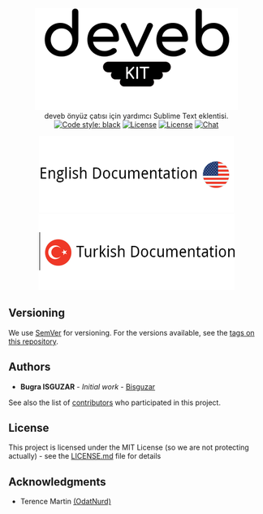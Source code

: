 <p align="center">
  <img src="https://github.com/bisguzar/st3-devebkit/blob/master/assests/devebkit.gif?raw=true" /><br>
  deveb önyüz çatısı için yardımcı Sublime Text eklentisi.<br>
  <a href="https://github.com/ambv/black"><img alt="Code style: black" src="https://img.shields.io/badge/code%20style-black-000000.svg"></a>
  <a href=""><img src="https://img.shields.io/github/license/bisguzar/st3-devebkit.svg" alt="License" /></a>
  <a href=""><img src="https://img.shields.io/github/tag/bisguzar/st3-devebkit.svg" alt="License" /></a>
  <a href="https://discord.gg/GeaYaCb/"><img src="https://img.shields.io/badge/chat-on%20discord-7289da.svg" alt="Chat"></a>
</p>

<p align="center">
  <span style="width:50%;">
    <a href="https://github.com/bisguzar/st3-devebkit/wiki/English">
      <img src="https://github.com/bisguzar/st3-devebkit/blob/master/assests/docs_left.png?raw=true" />
    </a>
  </span>
  <span style="width:50%;">
    <a href="https://github.com/bisguzar/st3-devebkit/wiki/Turkish-(T%C3%BCrk%C3%A7e)">
      <img src="https://github.com/bisguzar/st3-devebkit/blob/master/assests/docs_right.png?raw=true" />
    </a>
  </span>
</p>

## Versioning

We use [SemVer](http://semver.org/) for versioning. For the versions available, see the [tags on this repository](https://github.com/bisguzar/st3-devebkit/tags). 

## Authors

* **Bugra ISGUZAR** - *Initial work* - [Bisguzar](https://github.com/bisguzar)

See also the list of [contributors](https://github.com/bisguzar/st3-devebkit/graphs/contributors) who participated in this project.

## License

This project is licensed under the MIT License (so we are not protecting actually) - see the [LICENSE.md](LICENSE.md) file for details

## Acknowledgments

* Terence Martin [(OdatNurd)](https://github.com/OdatNurd)
